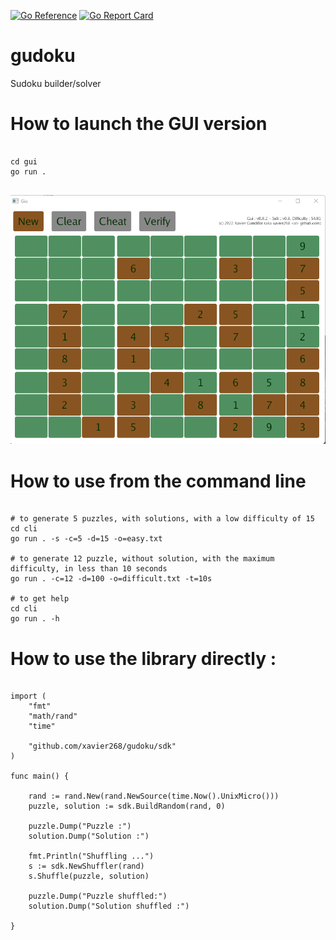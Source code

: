 [![Go Reference](https://pkg.go.dev/badge/github.com/xavier268/gudoku.svg)](https://pkg.go.dev/github.com/xavier268/gudoku)
[![Go Report Card](https://goreportcard.com/badge/github.com/xavier268/gudoku)](https://goreportcard.com/report/github.com/xavier268/gudoku)

# gudoku
Sudoku builder/solver


# How to launch the GUI version

````

cd gui
go run .


````

![example gui screen](ex-gui.png)

# How to use from the command line

```

# to generate 5 puzzles, with solutions, with a low difficulty of 15
cd cli
go run . -s -c=5 -d=15 -o=easy.txt

# to generate 12 puzzle, without solution, with the maximum difficulty, in less than 10 seconds
go run . -c=12 -d=100 -o=difficult.txt -t=10s

# to get help
cd cli
go run . -h

```


# How to use the library directly :

```

import (
	"fmt"
	"math/rand"
	"time"

	"github.com/xavier268/gudoku/sdk"
)

func main() {

	rand := rand.New(rand.NewSource(time.Now().UnixMicro()))
	puzzle, solution := sdk.BuildRandom(rand, 0)

	puzzle.Dump("Puzzle :")
	solution.Dump("Solution :")

	fmt.Println("Shuffling ...")
	s := sdk.NewShuffler(rand)
	s.Shuffle(puzzle, solution)

	puzzle.Dump("Puzzle shuffled:")
	solution.Dump("Solution shuffled :")

}



```
